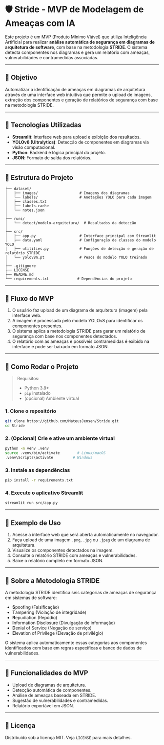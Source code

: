 # 🛡️ Stride - MVP de Modelagem de Ameaças com IA

Este projeto é um MVP (Produto Mínimo Viável) que utiliza Inteligência Artificial para realizar **análise automática de segurança em diagramas de arquitetura de software**, com base na metodologia **STRIDE**. O sistema detecta componentes nos diagramas e gera um relatório com ameaças, vulnerabilidades e contramedidas associadas.

---

## 🚀 Objetivo

Automatizar a identificação de ameaças em diagramas de arquitetura através de uma interface web intuitiva que permite o upload de imagens, extração dos componentes e geração de relatórios de segurança com base na metodologia STRIDE.

---

## 🧰 Tecnologias Utilizadas

- **Streamlit**: Interface web para upload e exibição dos resultados.
- **YOLOv8 (Ultralytics)**: Detecção de componentes em diagramas via visão computacional.
- **Python**: Backend e lógica principal do projeto.
- **JSON**: Formato de saída dos relatórios.

---

## 📁 Estrutura do Projeto

```
├── dataset/
│   ├── images/                   # Imagens dos diagramas
│   └── labels/                   # Anotações YOLO para cada imagem
│   ├── classes.txt
│   ├── labels.cache
│   └── notes.json
│
├── runs/
│   └── detect/modelo-arquitetura/  # Resultados da detecção
│
├── src/
│   ├── app.py                    # Interface principal com Streamlit
│   ├── data.yaml                 # Configuração de classes do modelo YOLO
│   ├── utilities.py              # Funções de detecção e geração de relatório STRIDE
│   └── yolov8n.pt                # Pesos do modelo YOLO treinado
│
├── .gitignore
├── LICENSE
├── README.md
└── requirements.txt             # Dependências do projeto
```

---

## 🔄 Fluxo do MVP

1. O usuário faz upload de um diagrama de arquitetura (imagem) pela interface web.
2. A imagem é processada pelo modelo YOLOv8 para identificar os componentes presentes.
3. O sistema aplica a metodologia STRIDE para gerar um relatório de segurança com base nos componentes detectados.
4. O relatório com as ameaças e possíveis contramedidas é exibido na interface e pode ser baixado em formato JSON.

---

## 🐍 Como Rodar o Projeto

> Requisitos:
> - Python 3.8+
> - `pip` instalado
> - (opcional) Ambiente virtual

### 1. Clone o repositório

```bash
git clone https://github.com/MateusJensen/Stride.git
cd Stride
```

### 2. (Opcional) Crie e ative um ambiente virtual

```bash
python -m venv .venv
source .venv/bin/activate        # Linux/macOS
.venv\Scripts\activate         # Windows
```

### 3. Instale as dependências

```bash
pip install -r requirements.txt
```

### 4. Execute o aplicativo Streamlit

```bash
streamlit run src/app.py
```

---

## 📄 Exemplo de Uso

1. Acesse a interface web que será aberta automaticamente no navegador.
2. Faça upload de uma imagem `.png`, `.jpg` ou `.jpeg` de um diagrama de arquitetura.
3. Visualize os componentes detectados na imagem.
4. Consulte o relatório STRIDE com ameaças e vulnerabilidades.
5. Baixe o relatório completo em formato JSON.

---

## 🔐 Sobre a Metodologia STRIDE

A metodologia STRIDE identifica seis categorias de ameaças de segurança em sistemas de software:

- **S**poofing (Falsificação)
- **T**ampering (Violação de integridade)
- **R**epudiation (Repúdio)
- **I**nformation Disclosure (Divulgação de informação)
- **D**enial of Service (Negação de serviço)
- **E**levation of Privilege (Elevação de privilégio)

O sistema aplica automaticamente essas categorias aos componentes identificados com base em regras específicas e banco de dados de vulnerabilidades.

---

## 🧠 Funcionalidades do MVP

- Upload de diagramas de arquitetura.
- Detecção automática de componentes.
- Análise de ameaças baseada em STRIDE.
- Sugestão de vulnerabilidades e contramedidas.
- Relatório exportável em JSON.

---

## 📜 Licença

Distribuído sob a licença MIT. Veja `LICENSE` para mais detalhes.
